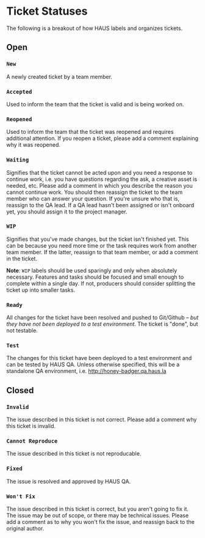 # Ticket Statuses

The following is a breakout of how HAUS labels and organizes tickets.

## Open

### `New`

A newly created ticket by a team member. 

### `Accepted`

Used to inform the team that the ticket is valid and is being worked on.

### `Reopened`

Used to inform the team that the ticket was reopened and requires additional attention. If you reopen a ticket, please add a comment explaining why it was reopened.

### `Waiting`

Signifies that the ticket cannot be acted upon and you need a response to continue work, i.e. you have questions regarding the ask, a creative asset is needed, etc. Please add a comment in which you describe the reason you cannot continue work. You should then reassign the ticket to the team member who can answer your question. If you're unsure who that is, reassign to the QA lead. If a QA lead hasn't been assigned or isn't onboard yet, you should assign it to the project manager.

### `WIP`

Signifies that you've made changes, but the ticket isn't finished yet. This can be because you need more time or the task requires work from another team member. If the latter, reassign to that team member, or add a comment in the ticket. 

**Note**: `WIP` labels should be used sparingly and only when absolutely necessary. Features and tasks should be focused and small enough to complete within a single day. If not, producers should consider splitting the ticket up into smaller tasks. 

### `Ready`

All changes for the ticket have been resolved and pushed to Git/Github – _but they have not been deployed to a test environment_. The ticket is "done", but not testable.

### `Test`

The changes for this ticket have been deployed to a test environment and can be tested by HAUS QA. Unless otherwise specified, this will be a standalone QA environment, i.e. http://honey-badger.qa.haus.la
 

## Closed

### `Invalid`

The issue described in this ticket is not correct. Please add a comment why this ticket is invalid.

### `Cannot Reproduce`

The issue described in this ticket is not reproducable.

### `Fixed`

The issue is resolved and approved by HAUS QA.

### `Won't Fix`

The issue described in this ticket is correct, but you aren't going to fix it. The issue may be out of scope, or there may be technical issues. Please add a comment as to why you won't fix the issue, and reassign back to the original author. 
